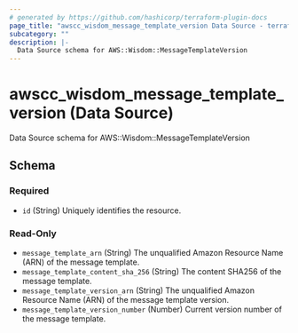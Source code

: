 ```yaml
---
# generated by https://github.com/hashicorp/terraform-plugin-docs
page_title: "awscc_wisdom_message_template_version Data Source - terraform-provider-awscc"
subcategory: ""
description: |-
  Data Source schema for AWS::Wisdom::MessageTemplateVersion
---
```


# awscc_wisdom_message_template_version (Data Source)

Data Source schema for AWS::Wisdom::MessageTemplateVersion



<!-- schema generated by tfplugindocs -->
## Schema

### Required

- `id` (String) Uniquely identifies the resource.

### Read-Only

- `message_template_arn` (String) The unqualified Amazon Resource Name (ARN) of the message template.
- `message_template_content_sha_256` (String) The content SHA256 of the message template.
- `message_template_version_arn` (String) The unqualified Amazon Resource Name (ARN) of the message template version.
- `message_template_version_number` (Number) Current version number of the message template.
